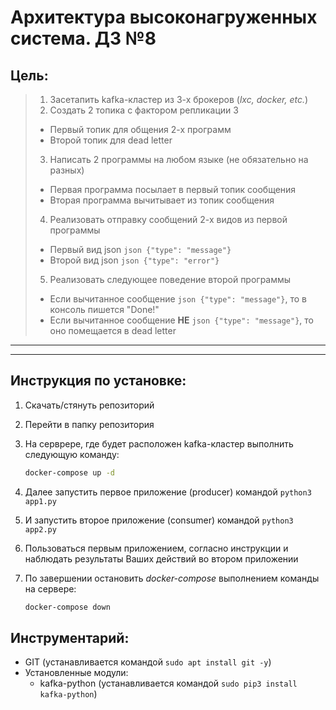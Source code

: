 # Архитектура высоконагруженных система. ДЗ №8

## Цель:
> 1. Засетапить kafka-кластер из 3-х брокеров (*lxc, docker, etc.*)
> 2. Создать 2 топика с фактором репликации 3
>	- Первый топик для общения 2-х программ
>	- Второй топик для dead letter
> 3. Написать 2 программы на любом языке (не обязательно на разных)
>	- Первая программа посылает в первый топик сообщения
>	- Вторая программа вычитывает из топик сообщения
> 4. Реализовать отправку сообщений 2-х видов из первой программы
>	- Первый вид json `json {"type": "message"}`
>	- Второй вид json `json {"type": "error"}`
> 5. Реализовать следующее поведение второй программы
>	- Если вычитанное сообщение `json {"type": "message"}`, то в консоль пишется "Done!"
>	- Если вычитанное сообщение **НЕ** `json {"type": "message"}`, то оно помещается в dead letter

--------------





--------------

## Инструкция по установке:
1. Скачать/стянуть репозиторий
1. Перейти в папку репозитория
1. На серврере, где будет расположен kafka-кластер выполнить следующую команду:
	```bash
	docker-compose up -d
	```
1. Далее запустить первое приложение (producer) командой `python3 app1.py`
1. И запустить второе приложение (consumer) командой `python3 app2.py`
1. Пользоваться первым приложением, согласно инструкции и наблюдать результаты Ваших действий во втором приложении

1. По завершении остановить *docker-compose* выполнением команды на сервере:
	```bash
	docker-compose down
	```

## Инструментарий:
- GIT (устанавливается командой `sudo apt install git -y`)
- Установленные модули:
	+ kafka-python (устанавливается командой `sudo pip3 install kafka-python`)
